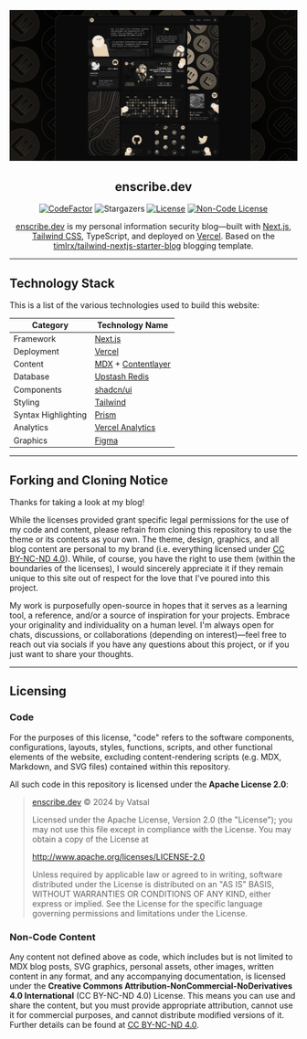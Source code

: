 ![Showcase Card](/public/static/images/showcase-card.png)

<div align="center">

## enscribe.dev

[![CodeFactor]](https://www.codefactor.io/repository/github/jktrn/enscribe.dev)
![Stargazers]
[![License]](LICENSE)
[![Non-Code License]](https://creativecommons.org/licenses/by-nc-nd/4.0/)

[enscribe.dev](https://enscribe.dev) is my personal information security blog—built with [Next.js](https://nextjs.org/), [Tailwind CSS](https://tailwindcss.com/), TypeScript, and deployed on [Vercel](https://vercel.com/). Based on the [timlrx/tailwind-nextjs-starter-blog](https://github.com/timlrx/tailwind-nextjs-starter-blog/) blogging template.

</div>

---

## Technology Stack

This is a list of the various technologies used to build this website:

| Category            | Technology Name                                                           |
| ------------------- | ------------------------------------------------------------------------- |
| Framework           | [Next.js](https://nextjs.org/)                                            |
| Deployment          | [Vercel](https://vercel.com)                                              |
| Content             | [MDX](https://mdxjs.com/) + [Contentlayer](https://www.contentlayer.dev/) |
| Database            | [Upstash Redis](https://upstash.com/)                                     |
| Components          | [shadcn/ui](https://ui.shadcn.com/)                                       |
| Styling             | [Tailwind](https://tailwindcss.com)                                       |
| Syntax Highlighting | [Prism](https://prismjs.com/)                                             |
| Analytics           | [Vercel Analytics](https://vercel.com/docs/analytics)                     |
| Graphics            | [Figma](https://www.figma.com/)                                           |

---

## Forking and Cloning Notice

Thanks for taking a look at my blog!

While the licenses provided grant specific legal permissions for the use of my code and content, please refrain from cloning this repository to use the theme or its contents as your own. The theme, design, graphics, and all blog content are personal to my brand (i.e. everything licensed under [CC BY-NC-ND 4.0](https://creativecommons.org/licenses/by-nc-nd/4.0/)). While, of course, you have the right to use them (within the boundaries of the licenses), I would sincerely appreciate it if they remain unique to this site out of respect for the love that I've poured into this project.

My work is purposefully open-source in hopes that it serves as a learning tool, a reference, and/or a source of inspiration for your projects. Embrace your originality and individuality on a human level. I'm always open for chats, discussions, or collaborations (depending on interest)—feel free to reach out via socials if you have any questions about this project, or if you just want to share your thoughts.

---

## Licensing

### Code

For the purposes of this license, "code" refers to the software components, configurations, layouts, styles, functions, scripts, and other functional elements of the website, excluding content-rendering scripts (e.g. MDX, Markdown, and SVG files) contained within this repository.

All such code in this repository is licensed under the **Apache License 2.0**:

> [enscribe.dev](https://vatsal.ca) © 2024 by Vatsal 
>
> Licensed under the Apache License, Version 2.0 (the "License");
> you may not use this file except in compliance with the License.
> You may obtain a copy of the License at
>
> http://www.apache.org/licenses/LICENSE-2.0
>
> Unless required by applicable law or agreed to in writing, software
> distributed under the License is distributed on an "AS IS" BASIS,
> WITHOUT WARRANTIES OR CONDITIONS OF ANY KIND, either express or implied.
> See the License for the specific language governing permissions and
> limitations under the License.

### Non-Code Content

Any content not defined above as code, which includes but is not limited to MDX blog posts, SVG graphics, personal assets, other images, written content in any format, and any accompanying documentation, is licensed under the **Creative Commons Attribution-NonCommercial-NoDerivatives 4.0 International** (CC BY-NC-ND 4.0) License. This means you can use and share the content, but you must provide appropriate attribution, cannot use it for commercial purposes, and cannot distribute modified versions of it. Further details can be found at [CC BY-NC-ND 4.0](https://creativecommons.org/licenses/by-nc-nd/4.0/).

[CodeFactor]: https://img.shields.io/codefactor/grade/github/jktrn/enscribe.dev?color=2f2a24&logo=codefactor&logoColor=fff&style=for-the-badge
[Stargazers]: https://img.shields.io/github/stars/jktrn/enscribe.dev?color=463f37&logo=github&logoColor=fff&style=for-the-badge
[License]: https://img.shields.io/github/license/jktrn/enscribe.dev?color=5d5449&logo=github&logoColor=fff&style=for-the-badge
[Non-Code License]: https://img.shields.io/badge/non--code%20license-CC%20BY--NC--ND%204.0-756a5b?style=for-the-badge&logo=creativecommons&logoColor=fff

